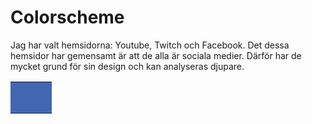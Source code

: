Colorscheme
===============================
Jag har valt hemsidorna: Youtube, Twitch och Facebook. Det dessa hemsidor har gemensamt är att de alla är sociala medier. Därför har de mycket grund för sin design och kan analyseras djupare.

<table>
<tr>
<td style="height:50px; width: 50px; background-color: #4267B2">
</td>
</tr>
</table>
